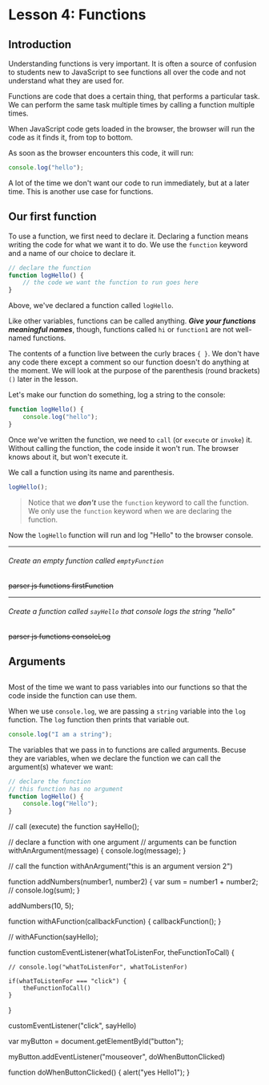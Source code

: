 # Lesson 4: Functions

## Introduction

Understanding functions is very important. It is often a source of confusion to students new to JavaScript to see functions all over the
code and not understand what they are used for.

Functions are code that does a certain thing, that performs a particular task. We can perform the same task multiple times by calling a function multiple times.

When JavaScript code gets loaded in the browser, the browser will run the code as it finds it, from top to bottom.

As soon as the browser encounters this code, it will run:

```js
console.log("hello");
```

A lot of the time we don't want our code to run immediately, but at a later time. This is another use case for functions.

<!-- ---

Use one of the ways outlined in [lesson 1](lesson-1.md) to follow along and run the code in the examples.

--- -->

## Our first function

To use a function, we first need to declare it. Declaring a function means writing the code for what we want it to do. We use the `function` keyword and a name of our choice to declare it.

```js
// declare the function
function logHello() {
    // the code we want the function to run goes here
}
```

Above, we've declared a function called `logHello`.

Like other variables, functions can be called anything. **_Give your functions meaningful names_**, though, functions called `hi` or `function1` are not well-named functions.

The contents of a function live between the curly braces `{ }`. We don't have any code there except a comment so our function doesn't do anything at the moment. We will look at the purpose of the parenthesis (round brackets) `()` later in the lesson.

Let's make our function do something, log a string to the console:

```js
function logHello() {
    console.log("hello");
}
```

Once we've written the function, we need to `call` (or `execute` or `invoke`) it. Without calling the function, the code inside it won't run. The browser knows about it, but won't execute it.

We call a function using its name and parenthesis.

```js
logHello();
```

> Notice that we **_don't_** use the `function` keyword to call the function. We only use the `function` keyword when we are declaring the function.

Now the `logHello` function will run and log "Hello" to the browser console.

<!-- <img src="images/function-process.png" alt="function process" width="600" height="313" /> -->

---

###### Create an empty function called `emptyFunction`
~~parser js functions firstFunction~~

--- 


###### Create a function called `sayHello` that console logs the string "hello"
~~parser js functions consoleLog~~

## Arguments

##

Most of the time we want to pass variables into our functions so that the code inside the function can use them.

When we use `console.log`, we are passing a `string` variable into the `log` function. The `log` function then prints that variable out.

```js
console.log("I am a string");
```

The variables that we pass in to functions are called arguments. Becuse they are variables, when we declare the function we can call the argument(s) whatever we want:

```js
// declare the function
// this function has no argument
function logHello() {
    console.log("Hello");
}
```

// call (execute) the function
sayHello();

// declare a function with one argument
// arguments can be
function withAnArgument(message) {
console.log(message);
}

// call the function
withAnArgument("this is an argument version 2")

function addNumbers(number1, number2) {
var sum = number1 + number2;
// console.log(sum);
}

addNumbers(10, 5);

function withAFunction(callbackFunction) {
callbackFunction();
}

// withAFunction(sayHello);

function customEventListener(whatToListenFor, theFunctionToCall) {

    // console.log("whatToListenFor", whatToListenFor)

    if(whatToListenFor === "click") {
        theFunctionToCall()
    }

}

customEventListener("click", sayHello)

var myButton = document.getElementById("button");

myButton.addEventListener("mouseover", doWhenButtonClicked)

function doWhenButtonClicked() {
alert("yes Hello1");
}
